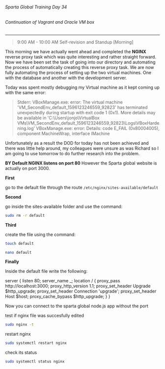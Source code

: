 ###### Sparta Global Training Day 34
###### Continuation of Vagrant and Oracle VM box

---

> 9:00 AM - 10:00 AM Self-revision and Standup [Morning]

This morning we have actually went ahead and completed the **NGINX** reverse proxy task which was quite interesting
and rather straight forward. Now we have been set the task of going into our directory and automating the process of
automatically creating this reverse proxy task. We are now fully automating the process of setting up the two virtual
machines. One with the database and another with the development server.

Today was spent mostly debugging my Virtual machine as it kept coming up with the same error:

>Stderr: VBoxManage.exe: error: The virtual machine 'VM_SecondEnv_default_1596123246559_92823' has terminated unexpectedly during startup with exit code 1 (0x1).  More details may be available in 'C:\Users\jonjo\VirtualBox VMs\VM_SecondEnv_default_1596123246559_92823\Logs\VBoxHardening.log'
>VBoxManage.exe: error: Details: code E_FAIL (0x80004005), component MachineWrap, interface IMachine

Unfortunately as a result the DOD for today has not been achieved and there was little help around, my colleagues were unsure as was
Richard so I am going to use tomorrow to do further research into the problem.

**BY Default NGINX listens on port 80** However the Sparta global website is actually on port 3000.

**First**

go to the default file through the route `/etc/nginx/sites-available/default`

**Second**

go inside the sites-available folder and use the command:

```bash
sudo rm -r default
```

**Third**

create the file using the command:

```bash
touch default

nano default
```

**Finally**

Inside the default file write the following:

server {
    listen 80;
    server_name _;
    location / {
        proxy_pass http://localhost:3000;
        proxy_http_version 1.1;
        proxy_set_header Upgrade $http_upgrade;
        proxy_set_header Connection 'upgrade';
        proxy_set_header Host $host;
        proxy_cache_bypass $http_upgrade;
    }
}

Now you can connect to the sparta global node.js app without the port

test if nginx file was succesfully edited
```bash
sudo nginx -t
```
 

restart nginx
```bash
sudo systemctl restart nginx
```
 

check its status
```bash
sudo systemctl status nginx
```